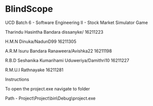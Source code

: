 # BlindScope
UCD Batch 6 - Software Engineering II - Stock Market Simulator Game

Tharindu Hasintha Bandara dissanyke/                     16211223

H.M.N Dinuka/NadunD99                                    16211305

A.R.M Isuru Bandara Ranaweera/Avishka22                  16211198

R.B.D Seshanika Kumarihami Uduweriya/Damithri10          16211227

R.M.U.I Rathnayake                                       16211281


Instructions

To open the project.exe navigate to folder 

Path - Project\Project\bin\Debug\project.exe
